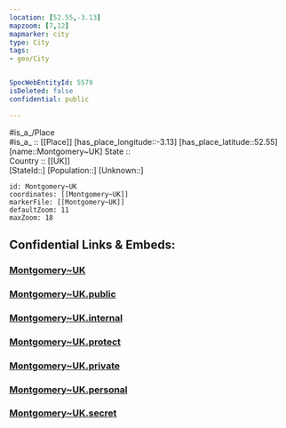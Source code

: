 ```yaml
---
location: [52.55,-3.13] 
mapzoom: [7,12] 
mapmarker: city 
type: City
tags:
- geo/City


SpocWebEntityId: 5579
isDeleted: false
confidential: public

---
```

#is_a_/Place  
#is_a_ :: [[Place]] 
[has_place_longitude::-3.13] 
[has_place_latitude::52.55] 
[name::Montgomery~UK] 
State ::  
Country :: [[UK]]  
[StateId::] 
[Population::] 
[Unknown::] 


```leaflet
id: Montgomery~UK
coordinates: [[Montgomery~UK]] 
markerFile: [[Montgomery~UK]] 
defaultZoom: 11 
maxZoom: 18
```


## Confidential Links & Embeds: 

### [Montgomery~UK](/_Standards/Earth/Continent/Europe/Europe~North/UK/Wales/counties~Wales/Powys/cities~Powys/Montgomery~UK.md) 

### [Montgomery~UK.public](/_public/Earth/Continent/Europe/Europe~North/UK/Wales/counties~Wales/Powys/cities~Powys/Montgomery~UK.public.md) 

### [Montgomery~UK.internal](/_internal/Earth/Continent/Europe/Europe~North/UK/Wales/counties~Wales/Powys/cities~Powys/Montgomery~UK.internal.md) 

### [Montgomery~UK.protect](/_protect/Earth/Continent/Europe/Europe~North/UK/Wales/counties~Wales/Powys/cities~Powys/Montgomery~UK.protect.md) 

### [Montgomery~UK.private](/_private/Earth/Continent/Europe/Europe~North/UK/Wales/counties~Wales/Powys/cities~Powys/Montgomery~UK.private.md) 

### [Montgomery~UK.personal](/_personal/Earth/Continent/Europe/Europe~North/UK/Wales/counties~Wales/Powys/cities~Powys/Montgomery~UK.personal.md) 

### [Montgomery~UK.secret](/_secret/Earth/Continent/Europe/Europe~North/UK/Wales/counties~Wales/Powys/cities~Powys/Montgomery~UK.secret.md)

